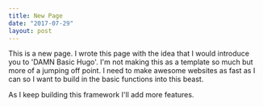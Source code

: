 ```yaml
---
title: New Page
date: "2017-07-29"
layout: post
---
```

This is a new page. I wrote this page with the idea that I would introduce you to 'DAMN Basic Hugo'. I'm not making this as a template so much but more of a jumping off point. I need to make awesome websites as fast as I can so I want to build in the basic functions into this beast.

As I keep building this framework I'll add more features.
